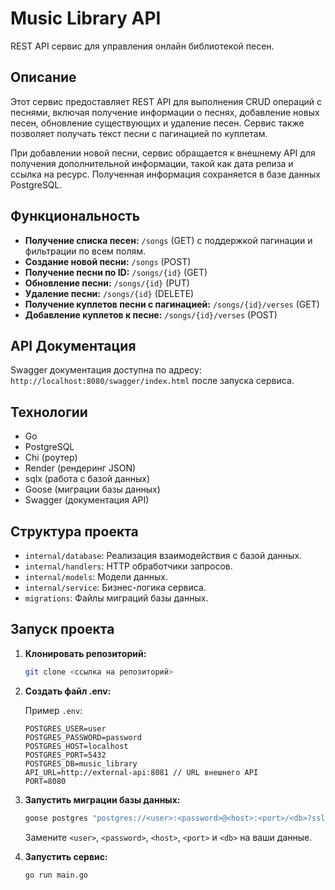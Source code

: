 # Music Library API

REST API сервис для управления онлайн библиотекой песен.

## Описание

Этот сервис предоставляет REST API для выполнения CRUD операций с песнями, включая получение информации о песнях, добавление новых песен, обновление существующих и удаление песен.  Сервис также позволяет получать текст песни с пагинацией по куплетам.

При добавлении новой песни, сервис обращается к внешнему API для получения дополнительной информации, такой как дата релиза и ссылка на ресурс. Полученная информация сохраняется в базе данных PostgreSQL.

## Функциональность

* **Получение списка песен:**  `/songs` (GET) с поддержкой пагинации и фильтрации по всем полям.
* **Создание новой песни:** `/songs` (POST)
* **Получение песни по ID:** `/songs/{id}` (GET)
* **Обновление песни:** `/songs/{id}` (PUT)
* **Удаление песни:** `/songs/{id}` (DELETE)
* **Получение куплетов песни с пагинацией:** `/songs/{id}/verses` (GET)
* **Добавление куплетов к песне:** `/songs/{id}/verses` (POST)

## API Документация

Swagger документация доступна по адресу:  `http://localhost:8080/swagger/index.html` после запуска сервиса.

## Технологии

* Go
* PostgreSQL
* Chi (роутер)
* Render (рендеринг JSON)
* sqlx (работа с базой данных)
* Goose (миграции базы данных)
* Swagger (документация API)

## Структура проекта

*   `internal/database`:  Реализация взаимодействия с базой данных.
*   `internal/handlers`:  HTTP обработчики запросов.
*   `internal/models`:  Модели данных.
*   `internal/service`:  Бизнес-логика сервиса.
*   `migrations`:  Файлы миграций базы данных.

## Запуск проекта

1.  **Клонировать репозиторий:**

    ```bash
    git clone <ссылка на репозиторий>
    ```

2.  **Создать файл .env:**

    Пример `.env`:

    ```
    POSTGRES_USER=user
    POSTGRES_PASSWORD=password
    POSTGRES_HOST=localhost
    POSTGRES_PORT=5432
    POSTGRES_DB=music_library
    API_URL=http://external-api:8081 // URL внешнего API
    PORT=8080
    ```

3.  **Запустить миграции базы данных:**
    ```bash
    goose postgres "postgres://<user>:<password>@<host>:<port>/<db>?sslmode=disable" up
    ```
    Замените `<user>`, `<password>`, `<host>`, `<port>` и `<db>`  на ваши данные.

4.  **Запустить сервис:**

    ```bash
    go run main.go
    ```

